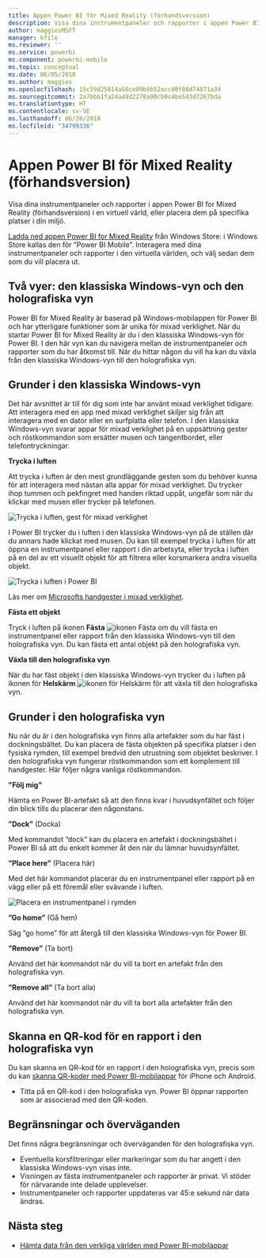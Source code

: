 ```yaml
---
title: Appen Power BI för Mixed Reality (förhandsversion)
description: Visa dina instrumentpaneler och rapporter i appen Power BI for Mixed Reality (förhandsversion), antingen i en virtuell värld eller i din miljö.
author: maggiesMSFT
manager: kfile
ms.reviewer: ''
ms.service: powerbi
ms.component: powerbi-mobile
ms.topic: conceptual
ms.date: 06/05/2018
ms.author: maggies
ms.openlocfilehash: 15c59d25814a50ce09b5b52accd0f88d74871a34
ms.sourcegitcommit: 2a7bbb1fa24a49d2278a90cb0c4be543d7267bda
ms.translationtype: HT
ms.contentlocale: sv-SE
ms.lasthandoff: 06/26/2018
ms.locfileid: "34799336"
---
```

# <a name="power-bi-for-mixed-reality-app-preview"></a>Appen Power BI för Mixed Reality (förhandsversion)
Visa dina instrumentpaneler och rapporter i appen Power BI for Mixed Reality (förhandsversion) i en virtuell värld, eller placera dem på specifika platser i din miljö. 

[Ladda ned appen Power BI for Mixed Reality](https://www.microsoft.com/p/power-bi-mobile/9nblgggzlxn1?activetab=pivot%3aoverviewtab) från Windows Store: i Windows Store kallas den för ”Power BI Mobile”. Interagera med dina instrumentpaneler och rapporter i den virtuella världen, och välj sedan dem som du vill placera ut. 

## <a name="two-views-windows-classic-and-holographic"></a>Två vyer: den klassiska Windows-vyn och den holografiska vyn

Power BI for Mixed Reality är baserad på Windows-mobilappen för Power BI och har ytterligare funktioner som är unika för mixad verklighet. När du startar Power BI for Mixed Reality är du i den klassiska Windows-vyn för Power BI. I den här vyn kan du navigera mellan de instrumentpaneler och rapporter som du har åtkomst till. När du hittar någon du vill ha kan du växla från den klassiska Windows-vyn till den holografiska vyn. 


## <a name="windows-classic-view-basics"></a>Grunder i den klassiska Windows-vyn

Det här avsnittet är till för dig som inte har använt mixad verklighet tidigare. Att interagera med en app med mixad verklighet skiljer sig från att interagera med en dator eller en surfplatta eller telefon. I den klassiska Windows-vyn svarar appar för mixad verklighet på en uppsättning gester och röstkommandon som ersätter musen och tangentbordet, eller telefontryckningar. 

**Trycka i luften**

Att trycka i luften är den mest grundläggande gesten som du behöver kunna för att interagera med nästan alla appar för mixad verklighet. Du trycker ihop tummen och pekfingret med handen riktad uppåt, ungefär som när du klickar med musen eller trycker på telefonen.  

![Trycka i luften, gest för mixad verklighet](media/mobile-mixed-reality-app/power-bi-hololens-airtap.png)

I Power BI trycker du i luften i den klassiska Windows-vyn på de ställen där du annars hade klickat med musen. Du kan till exempel trycka i luften för att öppna en instrumentpanel eller rapport i din arbetsyta, eller trycka i luften på en del av ett visuellt objekt för att filtrera eller korsmarkera andra visuella objekt.

![Trycka i luften i Power BI](media/mobile-mixed-reality-app/power-bi-hololens-airtap-hand.png) 

Läs mer om [Microsofts handgester i mixad verklighet](https://developer.microsoft.com/windows/mixed-reality/gestures).

**Fästa ett objekt** 

Tryck i luften på ikonen **Fästa** ![ikonen Fästa](media/mobile-mixed-reality-app/power-bi-hololens-pin.png) om du vill fästa en instrumentpanel eller rapport från den klassiska Windows-vyn till den holografiska vyn. Du kan fästa ett antal objekt på den holografiska vyn. 

**Växla till den holografiska vyn**

När du har fäst objekt i den klassiska Windows-vyn trycker du i luften på ikonen för **Helskärm** ![ikonen för Helskärm](media/mobile-mixed-reality-app/power-bi-hololens-fullscreen.png) för att växla till den holografiska vyn. 


## <a name="holographic-view-basics"></a>Grunder i den holografiska vyn

Nu när du är i den holografiska vyn finns alla artefakter som du har fäst i dockningsbältet. Du kan placera de fästa objekten på specifika platser i den fysiska rymden, till exempel bredvid den utrustning som objektet beskriver. I den holografiska vyn fungerar röstkommandon som ett komplement till handgester. Här följer några vanliga röstkommandon.

**"Följ mig"** 

Hämta en Power BI-artefakt så att den finns kvar i huvudsynfältet och följer din blick tills du placerar den någonstans.

**”Dock”** (Docka) 

Med kommandot ”dock” kan du placera en artefakt i dockningsbältet i Power BI så att du enkelt kommer åt den när du lämnar huvudsynfältet.

**”Place here”** (Placera här)

Med det här kommandot placerar du en instrumentpanel eller rapport på en vägg eller på ett föremål eller svävande i luften.

![Placera en instrumentpanel i rymden](media/mobile-mixed-reality-app/power-bi-hololens-place-visuals.png)

**”Go home”** (Gå hem)

Säg ”go home” för att återgå till den klassiska Windows-vyn för Power BI. 

**”Remove”** (Ta bort)

Använd det här kommandot när du vill ta bort en artefakt från den holografiska vyn.

**”Remove all”** (Ta bort alla) 

Använd det här kommandot när du vill ta bort alla artefakter från den holografiska vyn.


## <a name="scan-a-report-qr-code-in-holographic-view"></a>Skanna en QR-kod för en rapport i den holografiska vyn

Du kan skanna en QR-kod för en rapport i den holografiska vyn, precis som du kan [skanna QR-koder med Power BI-mobilappar](mobile-apps-qr-code.md) för iPhone och Android.

- Titta på en QR-kod i den holografiska vyn. Power BI öppnar rapporten som är associerad med den QR-koden.

## <a name="limitations-and-considerations"></a>Begränsningar och överväganden

Det finns några begränsningar och överväganden för den holografiska vyn.

- Eventuella korsfiltreringar eller markeringar som du har angett i den klassiska Windows-vyn visas inte.
- Visningen av fästa instrumentpaneler och rapporter är privat. Vi stöder för närvarande inte delade upplevelser.
- Instrumentpaneler och rapporter uppdateras var 45:e sekund när data ändras.


## <a name="next-steps"></a>Nästa steg

- [Hämta data från den verkliga världen med Power BI-mobilappar](mobile-apps-data-in-real-world-context.md)

 




